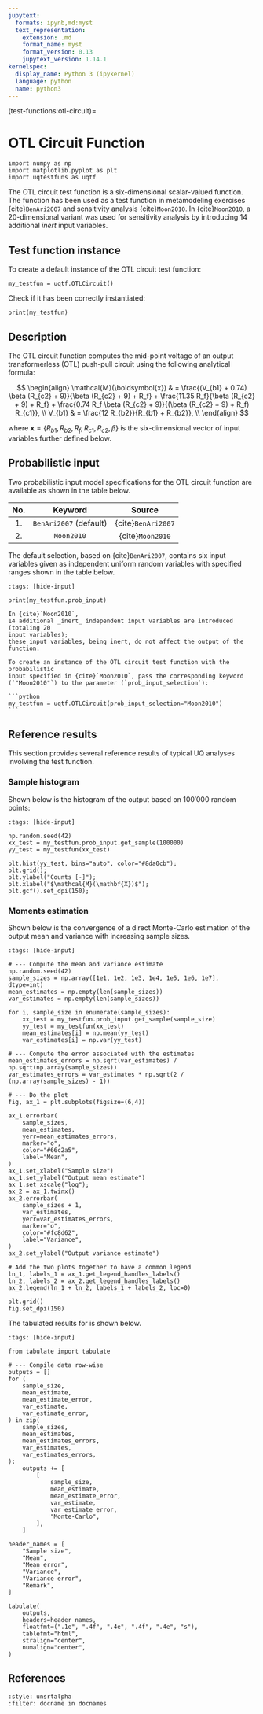 ```yaml
---
jupytext:
  formats: ipynb,md:myst
  text_representation:
    extension: .md
    format_name: myst
    format_version: 0.13
    jupytext_version: 1.14.1
kernelspec:
  display_name: Python 3 (ipykernel)
  language: python
  name: python3
---
```


(test-functions:otl-circuit)=
# OTL Circuit Function

```{code-cell} ipython3
import numpy as np
import matplotlib.pyplot as plt
import uqtestfuns as uqtf
```

The OTL circuit test function is a six-dimensional scalar-valued function.
The function has been used as a test function in metamodeling exercises
{cite}`BenAri2007` and sensitivity analysis {cite}`Moon2010`.
In {cite}`Moon2010`, a 20-dimensional variant was used for sensitivity analysis
by introducing 14 additional _inert_ input variables.

## Test function instance

To create a default instance of the OTL circuit test function:

```{code-cell} ipython3
my_testfun = uqtf.OTLCircuit()
```

Check if it has been correctly instantiated:

```{code-cell} ipython3
print(my_testfun)
```

## Description

The OTL circuit function computes the mid-point voltage of an output
transformerless (OTL) push-pull circuit using the following analytical formula:

$$
\begin{align}
	\mathcal{M}(\boldsymbol{x}) & = \frac{(V_{b1} + 0.74) \beta (R_{c2} + 9)}{\beta (R_{c2} + 9) + R_f} + \frac{11.35 R_f}{\beta (R_{c2} + 9) + R_f} + \frac{0.74 R_f \beta (R_{c2} + 9)}{(\beta (R_{c2} + 9) + R_f) R_{c1}}, \\
	V_{b1} & = \frac{12 R_{b2}}{R_{b1} + R_{b2}}, \\
\end{align}
$$

where $\boldsymbol{x} = \{ R_{b1}, R_{b2}, R_f, R_{c1}, R_{c2}, \beta \}$ is
the six-dimensional vector of input variables further defined below.

## Probabilistic input

Two probabilistic input model specifications for the OTL circuit function
are available as shown in the table below.

|  No.   |         Keyword         |       Source       |  
|:------:|:-----------------------:|:------------------:|  
|   1.   | `BenAri2007` (default)  | {cite}`BenAri2007` |  
|   2.   |       `Moon2010`        |  {cite}`Moon2010`  |

The default selection, based on {cite}`BenAri2007`,
contains six input variables given as independent uniform random variables
with specified ranges shown in the table below.

```{code-cell} ipython3
:tags: [hide-input]

print(my_testfun.prob_input)
```

````{note}
In {cite}`Moon2010`,
14 additional _inert_ independent input variables are introduced (totaling 20
input variables);
these input variables, being inert, do not affect the output of the function.

To create an instance of the OTL circuit test function with the probabilistic
input specified in {cite}`Moon2010`, pass the corresponding keyword
(`"Moon2010"`) to the parameter (`prob_input_selection`):

```python
my_testfun = uqtf.OTLCircuit(prob_input_selection="Moon2010")
```
````

## Reference results

This section provides several reference results of typical UQ analyses involving
the test function.

### Sample histogram

Shown below is the histogram of the output based on $100'000$ random points:

```{code-cell} ipython3
:tags: [hide-input]

np.random.seed(42)
xx_test = my_testfun.prob_input.get_sample(100000)
yy_test = my_testfun(xx_test)

plt.hist(yy_test, bins="auto", color="#8da0cb");
plt.grid();
plt.ylabel("Counts [-]");
plt.xlabel("$\mathcal{M}(\mathbf{X})$");
plt.gcf().set_dpi(150);
```

### Moments estimation

Shown below is the convergence of a direct Monte-Carlo estimation of
the output mean and variance with increasing sample sizes.

```{code-cell} ipython3
:tags: [hide-input]

# --- Compute the mean and variance estimate
np.random.seed(42)
sample_sizes = np.array([1e1, 1e2, 1e3, 1e4, 1e5, 1e6, 1e7], dtype=int)
mean_estimates = np.empty(len(sample_sizes))
var_estimates = np.empty(len(sample_sizes))

for i, sample_size in enumerate(sample_sizes):
    xx_test = my_testfun.prob_input.get_sample(sample_size)
    yy_test = my_testfun(xx_test)
    mean_estimates[i] = np.mean(yy_test)
    var_estimates[i] = np.var(yy_test)

# --- Compute the error associated with the estimates
mean_estimates_errors = np.sqrt(var_estimates) / np.sqrt(np.array(sample_sizes))
var_estimates_errors = var_estimates * np.sqrt(2 / (np.array(sample_sizes) - 1))

# --- Do the plot
fig, ax_1 = plt.subplots(figsize=(6,4))

ax_1.errorbar(
    sample_sizes,
    mean_estimates,
    yerr=mean_estimates_errors,
    marker="o",
    color="#66c2a5",
    label="Mean",
)
ax_1.set_xlabel("Sample size")
ax_1.set_ylabel("Output mean estimate")
ax_1.set_xscale("log");
ax_2 = ax_1.twinx()
ax_2.errorbar(
    sample_sizes + 1,
    var_estimates,
    yerr=var_estimates_errors,
    marker="o",
    color="#fc8d62",
    label="Variance",
)
ax_2.set_ylabel("Output variance estimate")

# Add the two plots together to have a common legend
ln_1, labels_1 = ax_1.get_legend_handles_labels()
ln_2, labels_2 = ax_2.get_legend_handles_labels()
ax_2.legend(ln_1 + ln_2, labels_1 + labels_2, loc=0)

plt.grid()
fig.set_dpi(150)
```

The tabulated results for is shown below.

```{code-cell} ipython3
:tags: [hide-input]

from tabulate import tabulate

# --- Compile data row-wise
outputs = []
for (
    sample_size,
    mean_estimate,
    mean_estimate_error,
    var_estimate,
    var_estimate_error,
) in zip(
    sample_sizes,
    mean_estimates,
    mean_estimates_errors,
    var_estimates,
    var_estimates_errors,
):
    outputs += [
        [
            sample_size,
            mean_estimate,
            mean_estimate_error,
            var_estimate,
            var_estimate_error,
            "Monte-Carlo",
        ],
    ]

header_names = [
    "Sample size",
    "Mean",
    "Mean error",
    "Variance",
    "Variance error",
    "Remark",
]

tabulate(
    outputs,
    headers=header_names,
    floatfmt=(".1e", ".4f", ".4e", ".4f", ".4e", "s"),
    tablefmt="html",
    stralign="center",
    numalign="center",
)
```

## References

```{bibliography}
:style: unsrtalpha
:filter: docname in docnames
```